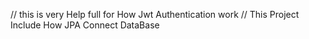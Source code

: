 // this is very Help full for How Jwt Authentication work 
// This Project Include How JPA Connect DataBase
